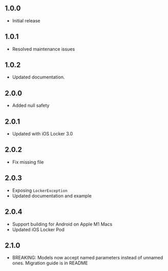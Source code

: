 ## 1.0.0

* Initial release

## 1.0.1

* Resolved maintenance issues

## 1.0.2

* Updated documentation.

## 2.0.0

* Added null safety

## 2.0.1

* Updated with iOS Locker 3.0

## 2.0.2

* Fix missing file

## 2.0.3

* Exposing `LockerException`
* Updated documentation and example

## 2.0.4

* Support building for Android on Apple M1 Macs
* Updated iOS Locker Pod

## 2.1.0

* BREAKING: Models now accept named parameters instead of unnamed ones. Migration guide is in README
